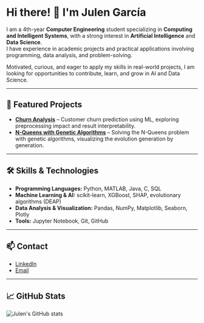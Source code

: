 # Hi there! 👋 I'm Julen García

I am a 4th-year **Computer Engineering** student specializing in **Computing and Intelligent Systems**, with a strong interest in **Artificial Intelligence** and **Data Science**.  
I have experience in academic projects and practical applications involving programming, data analysis, and problem-solving.

Motivated, curious, and eager to apply my skills in real-world projects, I am looking for opportunities to contribute, learn, and grow in AI and Data Science.

---

## 🔭 Featured Projects

- **[Churn Analysis](https://github.com/julengarciaaa/analisis-churn)** – Customer churn prediction using ML, exploring preprocessing impact and result interpretability.  
- **[N-Queens with Genetic Algorithms](https://github.com/julengarciaaa/n-reinas-genetic)** – Solving the N-Queens problem with genetic algorithms, visualizing the evolution generation by generation.  

---

## 🛠 Skills & Technologies

- **Programming Languages:** Python, MATLAB, Java, C, SQL  
- **Machine Learning & AI:** scikit-learn, XGBoost, SHAP, evolutionary algorithms (DEAP)  
- **Data Analysis & Visualization:** Pandas, NumPy, Matplotlib, Seaborn, Plotly  
- **Tools:** Jupyter Notebook, Git, GitHub  

---

## 📫 Contact

- [LinkedIn](https://www.linkedin.com/in/julen-garcia-manterola-6b73a1285/)  
- [Email](mailto:julengarciaaa@gmail.com)  

---

## 📈 GitHub Stats

![Julen's GitHub stats](https://github-readme-stats.vercel.app/api?username=julengarciaaa&show_icons=true&theme=radical)
